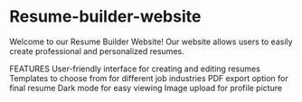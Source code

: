 # Resume-builder-website

Welcome to our Resume Builder Website! Our website allows users to easily create professional and personalized resumes.

FEATURES
User-friendly interface for creating and editing resumes
Templates to choose from for different job industries
PDF export option for final resume
Dark mode for easy viewing
Image upload for profile picture
